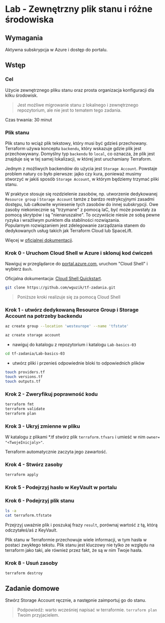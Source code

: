 # Lab - Zewnętrzny plik stanu i różne środowiska

## Wymagania

Aktywna subskrypcja w Azure i dostęp do portalu.

## Wstęp

### Cel

Użycie zewnętrznego pliku stanu oraz prosta organizacja konfiguracji dla kilku środowisk.

> Jest możliwe migrowanie stanu z lokalnego i zewnętrznego repozytorium, ale nie jest to tematem tego zadania.

Czas trwania: 30 minut

### Plik stanu

Plik stanu to wciąż plik tekstowy, który musi być gdzieś przechowany. Terraform używa konceptu `backendu`, który wskazuje gdzie plik jest przechowywany. Domyślny typ `backendu` to `local`, co oznacza, że plik jest znajduje się w tej samej lokalizacji, w której jest uruchamiany Terraform.

Jednym z możliwych backendów do użycia jest `Storage Account`.
Powstaje problem natury co było pierwsze: jajko czy kura, ponieważ musimy stworzyć w jakiś sposób `Storage Account`, w którym będziemy trzymać pliki stanu.

W praktyce stosuje się rozdzielenie zasobów, np. utworzenie dedykowanej `Resource group` i `Storage Account` tamże z bardzo restrykcyjnymi zasadmi dostępu, lub całkowite wyniesenie tych zasobów do innej subskrypcji. Owe zasoby niekoniecznie są "trzymane" z pomocą IaC, być może powstały za pomocą skrytpów i są "nienaruszalne". To oczywiście niesie ze sobą pewne ryzyka i wrażliwym punktem dla stabilności rozwiązania.  
Popularnym rozwiązaniem jest zdelegowanie zarządzania stanem do dedykowanych usług takich jak Terraform Cloud lub SpaceLift.

Więcej w [oficjalnej dokumentacji](https://developer.hashicorp.com/terraform/language/settings/backends/configuration).

### Krok 0 - Uruchom Cloud Shell w Azure i sklonuj kod ćwiczeń

Nawiguj w przeglądarce do [portal.azure.com](https://portal.azure.com), uruchom "Cloud Shell" i wybierz `Bash`.

Oficjalna dokumentacja: [Cloud Shell Quickstart](https://github.com/MicrosoftDocs/azure-docs/blob/main/articles/cloud-shell/quickstart.md).

```bash
git clone https://github.com/wguzik/tf-zadania.git
```

> Poniższe kroki realizuje się za pomocą Cloud Shell

### Krok 1 - utwórz dedykowaną Resource Group i Storage Account na potrzeby backendu

```bash
az create group --location 'westeurope' --name 'tfstate'

az create storage account
```


- nawiguj do katalogu z repozytorium i katalogu `Lab-basics-03`
```bash
cd tf-zadania/Lab-basics-03
```

- utwórz pliki i przenieś odpowiednie bloki to odpowiednich plików
```bash
touch providers.tf
touch versions.tf
touch outputs.tf
```

### Krok 2 - Zweryfikuj poprawność kodu

```bash
terraform fmt
terraform validate
terraform plan
```

### Krok 3 - Ukryj zmienne w pliku

W katalogu z plikami *.tf stwórz plik `terraform.tfvars` i umieść w nim `owner= "<TwojeInicjaly>"`.

Terraform automatycznie zaczyta jego zawartość.


### Krok 4 - Stwórz zasoby

```bash
terraform apply
```

### Krok 5 - Podejrzyj hasło w KeyVault w portalu

### Krok 6 - Podejrzyj plik stanu

```bash
ls -a
cat terraform.tfstate
```

Przejrzyj uważnie plik i poszukaj frazy `result`, porównaj wartość z tą, którą odczytałeś/aś z KeyVault.

Plik stanu w Terraformie przechowuje wiele informacji, w tym hasła w postaci zwykłego tekstu. Plik stanu jest kluczowy nie tylko ze względu na terraform jako taki, ale również przez fakt, że są w nim Twoje hasła.

### Krok 8 - Usuń zasoby

```
terraform destroy
```

## Zadanie domowe

Stwórz Storage Account ręcznie, a następnie zaimportuj go do stanu.
> Podpowiedź: warto wcześniej napisać w terraformie. `terraform plan` Twoim przyjacielem.